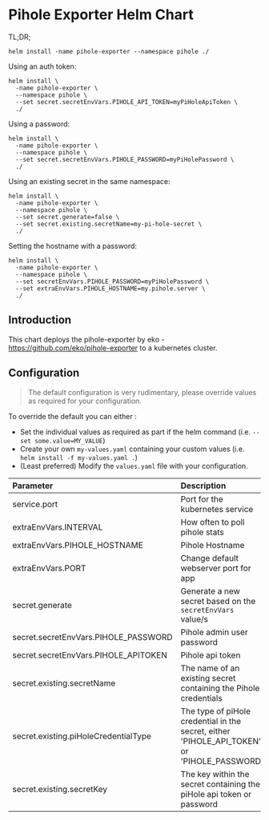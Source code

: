 # Pihole Exporter Helm Chart

TL;DR;

```
helm install -name pihole-exporter --namespace pihole ./
```

Using an auth token:
```
helm install \
  -name pihole-exporter \
  --namespace pihole \
  --set secret.secretEnvVars.PIHOLE_API_TOKEN=myPiHoleApiToken \
  ./
```

Using a password:
```
helm install \
  -name pihole-exporter \
  --namespace pihole \
  --set secret.secretEnvVars.PIHOLE_PASSWORD=myPiHolePassword \
  ./
```

Using an existing secret in the same namespace:
```
helm install \
  -name pihole-exporter \
  --namespace pihole \
  --set secret.generate=false \
  --set secret.existing.secretName=my-pi-hole-secret \
  ./
```

Setting the hostname with a password:
```
helm install \
  -name pihole-exporter \
  --namespace pihole \
  --set secretEnvVars.PIHOLE_PASSWORD=myPiHolePassword \
  --set extraEnvVars.PIHOLE_HOSTNAME=my.pihole.server \
  ./
```

## Introduction

This chart deploys the pihole-exporter by eko - https://github.com/eko/pihole-exporter to a kubernetes cluster.

## Configuration

> The default configuration is very rudimentary, please override values as required for your configuration.

To override the default you can either :
* Set the individual values as required as part if the helm command (i.e. `--set some.value=MY_VALUE`)
* Create your own `my-values.yaml` containing your custom values (i.e. `helm install -f my-values.yaml .`)
* (Least preferred) Modify the `values.yaml` file with your configuration.

| Parameter                            | Description                                                                                 |           Default |
|:-------------------------------------|:--------------------------------------------------------------------------------------------|------------------:|
| service.port                         | Port for the kubernetes service                                                             |              9617 |
| extraEnvVars.INTERVAL                | How often to poll pihole stats                                                              |               10s |
| extraEnvVars.PIHOLE_HOSTNAME         | Pihole Hostname                                                                             |              None |
| extraEnvVars.PORT                    | Change default webserver port for app                                                       |              9617 |
| secret.generate                      | Generate a new secret based on the `secretEnvVars` value/s                                  |              true |
| secret.secretEnvVars.PIHOLE_PASSWORD | Pihole admin user password                                                                  |              None |
| secret.secretEnvVars.PIHOLE_APITOKEN | Pihole api token                                                                            |              None |
| secret.existing.secretName           | The name of an existing secret containing the Pihole credentials                            | my-pi-hole-secret |
| secret.existing.piHoleCredentialType | The type of piHole credential in the secret, either 'PIHOLE_API_TOKEN' or 'PIHOLE_PASSWORD' |  PIHOLE_API_TOKEN |
| secret.existing.secretKey            | The key within the secret containing the piHole api token or password                       |  PIHOLE_API_TOKEN |
